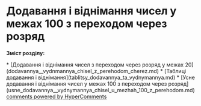 <div id="hypercomments_widget" class="js-hypercomments-widget invisible"></div>

# Додавання і віднімання чисел у межах 100 з переходом через розряд
<p><b>Зміст розділу:</b></p>
   * [Додавання і віднімання чисел з переходом через розряд у межах 20](dodavannya__vydnmannya_chisel_z_perehodom_cherez.md)
   * [Таблиці додавання і віднімання](tablitsy_dodavannya_ta_vydnymannya.md)
   * [Усне додавання і віднімання чисел у межах 100 з переходом через розряд](usne_dodavannya__vydnymannya_chisel_u_mezhah_100_z_perehodom.md)

<div class="js-hypercomments-container">
    <a href="http://hypercomments.com" class="hc-link" title="comments widget">comments powered by HyperComments</a>
</div>